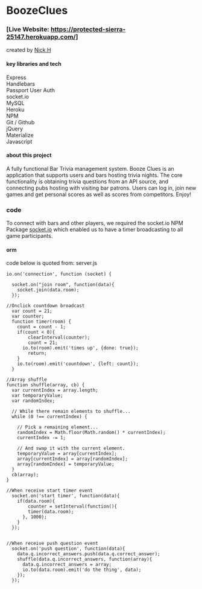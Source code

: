 # BoozeClues
### [Live Website: https://protected-sierra-25147.herokuapp.com/]

created by [Nick H](https://github.com/smugclimber)

#### key libraries and tech <br>

Express <br>
Handlebars <br>
Passport User Auth <br>
socket.io <br>
MySQL <br>
Heroku <br>
NPM <br>
Git / Github <br>
jQuery <br>
Materialize <br>
Javascript <br>

#### about this project
A fully functional Bar Trivia management system. Booze Clues is an application that supports users and bars hosting trivia nights. The core functionality is obtaining trivia questions from an API source, and connecting pubs hosting with visiting bar patrons. Users can log in, join new games and get personal scores as well as scores from competitors. Enjoy!

### code
To connect with bars and other players, we required the socket.io NPM Package [socket.io](#socket.io) which enabled us to have a timer broadcasting to all game participants.
#### orm
code below is quoted from: server.js
```
io.on('connection', function (socket) {

  socket.on("join room", function(data){
    socket.join(data.room);
  });

//Onclick countdown broadcast
  var count = 21;
  var counter;
  function timer(room) {
  	count = count - 1;
  	if(count < 0){
  		clearInterval(counter);
  		count = 21;
      io.to(room).emit('times up', {done: true});
  		return;
  	}
  	io.to(room).emit('countdown', {left: count});
  }

//Array shuffle
function shuffle(array, cb) {
  var currentIndex = array.length;
  var temporaryValue;
  var randomIndex;

  // While there remain elements to shuffle...
  while (0 !== currentIndex) {

    // Pick a remaining element...
    randomIndex = Math.floor(Math.random() * currentIndex);
    currentIndex -= 1;

    // And swap it with the current element.
    temporaryValue = array[currentIndex];
    array[currentIndex] = array[randomIndex];
    array[randomIndex] = temporaryValue;
  }
  cb(array);
}

//When receive start timer event
  socket.on('start timer', function(data){
  	if(data.room){
  		counter = setInterval(function(){
        timer(data.room);
      }, 1000);
  	}
  });


//When receive push question event
  socket.on('push question', function(data){
    data.q.incorrect_answers.push(data.q.correct_answer);
    shuffle(data.q.incorrect_answers, function(array){
      data.q.incorrect_answers = array;
      io.to(data.room).emit('do the thing', data);
    });
  });
```
